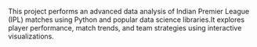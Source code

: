 This project performs an advanced data analysis of Indian Premier League 
(IPL) matches using Python and popular data science libraries.It explores 
player performance, match trends, and team strategies using interactive visualizations.



